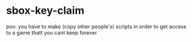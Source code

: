 # sbox-key-claim
pov: you have to make (copy other people's) scripts in order to get access to a game thatt you cant keep forever
